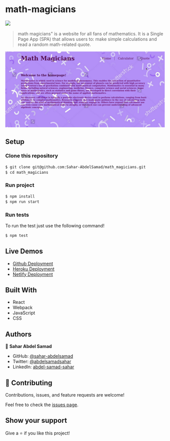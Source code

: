 # math-magicians

![](https://img.shields.io/badge/Microverse-blueviolet)

> math magicians" is a website for all fans of mathematics. It is a Single Page App (SPA) that allows users to: make simple calculations and read a random math-related quote.

![screenshot](./Screenshot.gif)

## Setup

### Clone this repository

```bash
$ git clone git@github.com:Sahar-AbdelSamad/math_magicians.git
$ cd math_magicians
```

### Run project

```bash
$ npm install
$ npm run start
```

### Run tests

To run the test just use the following command!

```bash
$ npm test
```

## Live Demos

- [Github Deployment](https://sahar-abdelsamad.github.io/math_magicians/)
- [Heroku Deployment](https://math-magicians-deployheroku.herokuapp.com/)
- [Netlify Deployment](https://math-magicians-sahar.netlify.app/)


## Built With

- React
- Webpack
- JavaScript
- CSS

## Authors

👤 **Sahar Abdel Samad**

- GitHub: [@sahar-abdelsamad](https://github.com/Sahar-AbdelSamad)
- Twitter: [@abdelsamadsahar](https://twitter.com/AbdelSamadSahar)
- LinkedIn: [abdel-samad-sahar](https://www.linkedin.com/in/sahar-abdel-samad/)

## 🤝 Contributing

Contributions, issues, and feature requests are welcome!

Feel free to check the [issues page](https://github.com/Sahar-AbdelSamad/math-magicians/issues).

## Show your support

Give a ⭐️ if you like this project!
